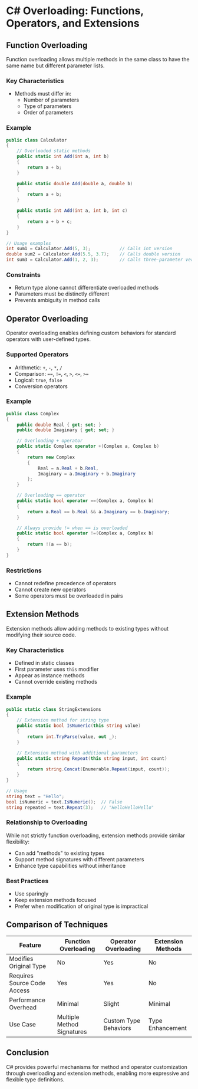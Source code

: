 # C# Overloading: Functions, Operators, and Extensions

## Function Overloading

Function overloading allows multiple methods in the same class to have the same name but different parameter lists.

### Key Characteristics
- Methods must differ in:
  - Number of parameters
  - Type of parameters
  - Order of parameters

### Example
```csharp
public class Calculator 
{
    // Overloaded static methods
    public static int Add(int a, int b) 
    {
        return a + b;
    }

    public static double Add(double a, double b) 
    {
        return a + b;
    }

    public static int Add(int a, int b, int c) 
    {
        return a + b + c;
    }
}

// Usage examples
int sum1 = Calculator.Add(5, 3);           // Calls int version
double sum2 = Calculator.Add(5.5, 3.7);    // Calls double version
int sum3 = Calculator.Add(1, 2, 3);        // Calls three-parameter version
```

### Constraints
- Return type alone cannot differentiate overloaded methods
- Parameters must be distinctly different
- Prevents ambiguity in method calls

## Operator Overloading

Operator overloading enables defining custom behaviors for standard operators with user-defined types.

### Supported Operators
- Arithmetic: `+`, `-`, `*`, `/`
- Comparison: `==`, `!=`, `<`, `>`, `<=`, `>=`
- Logical: `true`, `false`
- Conversion operators

### Example
```csharp
public class Complex 
{
    public double Real { get; set; }
    public double Imaginary { get; set; }

    // Overloading + operator
    public static Complex operator +(Complex a, Complex b) 
    {
        return new Complex 
        {
            Real = a.Real + b.Real,
            Imaginary = a.Imaginary + b.Imaginary
        };
    }

    // Overloading == operator
    public static bool operator ==(Complex a, Complex b) 
    {
        return a.Real == b.Real && a.Imaginary == b.Imaginary;
    }

    // Always provide != when == is overloaded
    public static bool operator !=(Complex a, Complex b) 
    {
        return !(a == b);
    }
}
```

### Restrictions
- Cannot redefine precedence of operators
- Cannot create new operators
- Some operators must be overloaded in pairs

## Extension Methods

Extension methods allow adding methods to existing types without modifying their source code.

### Key Characteristics
- Defined in static classes
- First parameter uses `this` modifier
- Appear as instance methods
- Cannot override existing methods

### Example
```csharp
public static class StringExtensions 
{
    // Extension method for string type
    public static bool IsNumeric(this string value) 
    {
        return int.TryParse(value, out _);
    }

    // Extension method with additional parameters
    public static string Repeat(this string input, int count) 
    {
        return string.Concat(Enumerable.Repeat(input, count));
    }
}

// Usage
string text = "Hello";
bool isNumeric = text.IsNumeric();  // False
string repeated = text.Repeat(3);   // "HelloHelloHello"
```

### Relationship to Overloading
While not strictly function overloading, extension methods provide similar flexibility:
- Can add "methods" to existing types
- Support method signatures with different parameters
- Enhance type capabilities without inheritance

### Best Practices
- Use sparingly
- Keep extension methods focused
- Prefer when modification of original type is impractical

## Comparison of Techniques

| Feature           | Function Overloading | Operator Overloading | Extension Methods |
|------------------|---------------------|---------------------|------------------|
| Modifies Original Type | No | Yes | No |
| Requires Source Code Access | Yes | Yes | No |
| Performance Overhead | Minimal | Slight | Minimal |
| Use Case | Multiple Method Signatures | Custom Type Behaviors | Type Enhancement |

## Conclusion
C# provides powerful mechanisms for method and operator customization through overloading and extension methods, enabling more expressive and flexible type definitions.
